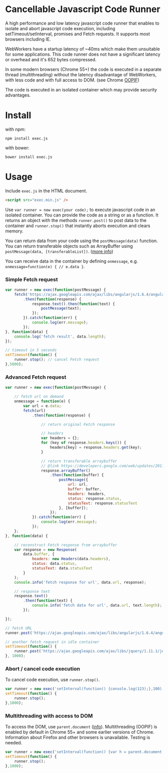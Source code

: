 # Cancellable Javascript Code Runner
A high performance and low latency javascript code runner that enables to isolate and abort javascript code execution, including setTimeout/setInterval, promises and Fetch requests. It supports most browsers including IE.

WebWorkers have a startup latency of ~40ms which make them unsuitable for some applications. This code runner does not have a significant latency or overhead and it's 652 bytes compressed.

In some modern browsers (Chrome 55+) the code is executed in a separate thread (multithreading) without the latency disadvantage of WebWorkers, with less code and with full access to DOM. (see Chrome [OOPIF](https://www.chromium.org/developers/design-documents/oop-iframes))

The code is executed in an isolated container which may provide security advantages.

# Install

with npm:

`npm install exec.js`

with bower:

`bower install exec.js`

# Usage

Include `exec.js` in the HTML document.

```html
<script src="exec.min.js" />
```

Use `var runner = new exec(your code);` to execute javascript code in an isolated container. You can provide the code as a string or as a function. It returns an object with the methods `runner.post()` to post data to the container and `runner.stop()` that instantly aborts execution and clears memory. 

You can return data from your code using the `postMessage(data)` function. You can return transferable objects such as ArrayBuffer using `postMessage(data, [transferableList])`. ([more info](https://developers.google.com/web/updates/2011/12/Transferable-Objects-Lightning-Fast))

You can receive data in the container by defining `onmessage`, e.g. `onmessage=function(e) { // e.data }`.

### Simple Fetch request
```javascript
var runner = new exec(function(postMessage) {
    fetch('https://ajax.googleapis.com/ajax/libs/angularjs/1.6.4/angular.min.js')
        .then(function(response) {
            response.text().then(function(text) {
                postMessage(text);
            });
        }).catch(function(err) {
            console.log(err.message);
        });
}, function(data) {
    console.log('fetch result', data.length);
});

// timeout in 5 seconds
setTimeout(function() {
    runner.stop(); // cancel Fetch request
},5000);
```

### Advanced Fetch request
```javascript
var runner = new exec(function(postMessage) {

    // fetch url on demand
    onmessage = function(e) {
        var url = e.data;
        fetch(url)
            .then(function(response) {

                // return original Fetch response

                // headers
                var headers = {};
                for (key of response.headers.keys()) {
                    headers[key] = response.headers.get(key);
                }

                // return transferable arraybuffer
                // @link https://developers.google.com/web/updates/2011/12/Transferable-Objects-Lightning-Fast
                response.arrayBuffer()
                    .then(function(buffer) {
                        postMessage({
                            url: url,
                            buffer: buffer,
                            headers: headers,
                            status: response.status,
                            statusText: response.statusText
                        }, [buffer]);
                    });
            }).catch(function(err) {
                console.log(err.message);
            });
    };
}, function(data) {

    // reconstruct Fetch response from arraybuffer
    var response = new Response(
        data.buffer, {
            headers: new Headers(data.headers),
            status: data.status,
            statusText: data.statusText
        }
    );
    console.info('fetch response for url', data.url, response);

    // response text
    response.text()
        .then(function(text) {
            console.info('fetch data for url', data.url, text.length);
        });

});

// fetch URL
runner.post('https://ajax.googleapis.com/ajax/libs/angularjs/1.6.4/angular.min.js');

// another fetch request in idle container
setTimeout(function() {
    runner.post('https://ajax.googleapis.com/ajax/libs/jquery/1.11.1/jquery.min.js');
}, 1000);
```

### Abort / cancel code execution

To cancel code execution, use `runner.stop()`.

```javascript
var runner = new exec('setInterval(function() {console.log(123);},100);');
setTimeout(function() {
    runner.stop();
},1000);
```

### Multithreading with access to DOM

To access the DOM, use `parent.document` ([info](https://www.w3schools.com/jsref/prop_win_parent.asp)). Multithreading (OOPIF) is enabled by default in Chrome 55+ and some earlier versions of Chrome. Information about Firefox and other browsers is unavailable. Testing is needed.

```javascript
var runner = new exec('setInterval(function() {var h = parent.document.createElement(\'h1\');h.innerHTML = \'test\';parent.document.body.insertBefore(h, parent.document.body.firstChild);},100);');
setTimeout(function() {
    runner.stop();
},1000);
```
